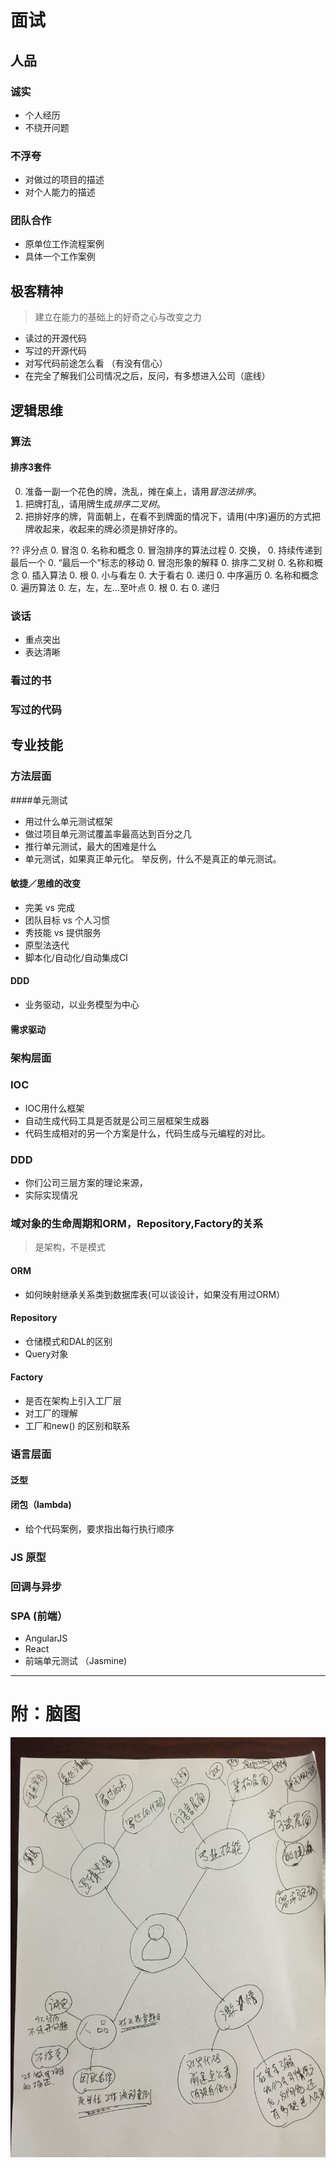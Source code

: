 # 面试
## 人品 
### 诚实
* 个人经历
* 不绕开问题
### 不浮夸
* 对做过的项目的描述
* 对个人能力的描述
### 团队合作
* 原单位工作流程案例
* 具体一个工作案例

## 极客精神
> 建立在能力的基础上的好奇之心与改变之力
* 读过的开源代码
* 写过的开源代码
* 对写代码前途怎么看 （有没有信心）
* 在完全了解我们公司情况之后，反问，有多想进入公司（底线）

## 逻辑思维

### 算法
#### 排序3套件
0. 准备一副一个花色的牌，洗乱，摊在桌上，请用*冒泡法排序*。
0. 把牌打乱，请用牌生成*排序二叉树*。
0. 把排好序的牌，背面朝上，在看不到牌面的情况下，请用(中序)遍历的方式把牌收起来，收起来的牌必须是排好序的。

?? 评分点
0. 冒泡
    0. 名称和概念
    0. 冒泡排序的算法过程
        0. 交换，
        0. 持续传递到最后一个
        0. “最后一个”标志的移动
    0. 冒泡形象的解释
0. 排序二叉树
    0. 名称和概念
    0. 插入算法
        0. 根
        0. 小与看左
        0. 大于看右
        0. 递归
0. 中序遍历
    0. 名称和概念 
    0. 遍历算法
        0. 左，左，左...至叶点
        0. 根
        0. 右
        0. 递归

### 谈话
* 重点突出
* 表达清晰 

### 看过的书

### 写过的代码

## 专业技能
### 方法层面
####单元测试
* 用过什么单元测试框架
* 做过项目单元测试覆盖率最高达到百分之几
* 推行单元测试，最大的困难是什么
* 单元测试，如果真正单元化。 举反例，什么不是真正的单元测试。
#### 敏捷／思维的改变
* 完美 vs 完成
* 团队目标 vs 个人习惯
* 秀技能 vs 提供服务
* 原型法迭代
* 脚本化/自动化/自动集成CI
#### DDD 
* 业务驱动，以业务模型为中心
#### 需求驱动

### 架构层面
### IOC
* IOC用什么框架
* 自动生成代码工具是否就是公司三层框架生成器
* 代码生成相对的另一个方案是什么，代码生成与元编程的对比。
### DDD
* 你们公司三层方案的理论来源，
* 实际实现情况
### 域对象的生命周期和ORM，Repository,Factory的关系
> 是架构，不是模式
#### ORM 
* 如何映射继承关系类到数据库表(可以谈设计，如果没有用过ORM）
#### Repository
* 仓储模式和DAL的区别
* Query对象
#### Factory
* 是否在架构上引入工厂层
* 对工厂的理解
* 工厂和new() 的区别和联系

### 语言层面
#### 泛型
#### 闭包（lambda)
* 给个代码案例，要求指出每行执行顺序

### JS 原型
### 回调与异步

### SPA (前端）
* AngularJS
* React
* 前端单元测试 （Jasmine)

---
# 附：脑图
![面试脑图](面试_脑图.JPG)